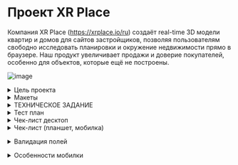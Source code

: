# Проект XR Place

Компания XR Place (https://xrplace.io/ru) создаёт real-time 3D модели квартир и домов для сайтов застройщиков,
позволяя пользователям свободно исследовать планировки и окружение недвижимости прямо в браузере.
Наш продукт увеличивает продажи и доверие покупателей, особенно для объектов, которые ещё не построены.


![image](https://github.com/user-attachments/assets/06d7202b-ca03-4f88-9740-06dd75e46b7c)

<details>
  <summary>Цель проекта</summary>

  Цель проекта — создать сайт, который демонстрирует возможности и преимущества 3D визуализации, 
  направленный на привлечение девелоперов и агентств недвижимости. Дизайн должен быть современным, 
  с акцентом на интерактивность и SEO-оптимизацию. Важно также включить видео и интерактивные 
  демо для полного погружения пользователей.
</details>

<details>
  <summary>Макеты</summary>
  
    
[Figma](https://clck.ru/3EQNom)

![image](https://github.com/user-attachments/assets/c5ee2153-3d43-4654-8259-8a8c5a96f140)

</details>

<details>
  <summary>ТЕХНИЧЕСКОЕ ЗАДАНИЕ</summary>

  # Описание проекта
  
Мы создаём real-time 3D квартиры и дома для сайтов застройщиков - это похоже на web игру, где мы показываем планировку и локацию вокруг будущей недвижимости. 
Это особенно актуально для покупателей из других городов, а также для объектов недвижимости, которые ещё не построены.
Создать сайт, где будет понятно, что за продукт мы делаем, и показать его преимущества. В первую очередь сайт нужен, чтобы направить туда партнеров, 
с кем мы ведем переговоры напрямую. Трафик лить пока не планируем, но это тоже в будущем возможно.
Работающий сайт https://xrplace.io/ 

# Стек 

NextJS: Основной фреймворк для создания интерфейса. 
TypeScript: Статически типизированный язык программирования
SASS (SCSS): Препроцессор CSS для создания модульных, многоразовых стилей, облегчая поддержку и структурирование стилей приложения.
Можно использовать  Tailwind.
 TanStack Query или встроенные механизмы nextjs для отправки запросов.

# Результат

Репозиторий на гитхабе должен содержать:
воспроизводимый код проекта
описание и инструкция по запуску в файле README.md

# Требования к окружению

Node.js (рекомендуется v18.x.x и выше)
npm (рекомендуется v7.x.x и выше)

# Требования к инфраструктуре

Инфраструктура nextjs.
Настроенный линтинг eslint, prettier, editorconfig
Автоформатирование и проверка линтера при коммите с помощью husky
Commitizen для структурированных коммитов

# Организация работы в репозитории:

— ветка main главная, в нее нельзя напрямую коммитить, только через пулл-реквест после проверки наставником
— ветка develop, основная рабочая где собираете код, сюда сливаются через пулл-реквесты выполненные фиксы и фичи, проверяется тимлидами или другими участниками команды на кросс-ревью
— ветки fix/* feat/* chore/* для работы над задачами, соответственно исправления, новые фичи, задачи не связанные с изменением основного кода (сборка, тулсет, документация, тесты и т.д.).



# Функциональные требования 

Сайт во многом визиточный, но точно нужно оставить место под call to action - заполнить форму на демо.
Кроме этого должно быть место под i-frame с нашим виджетом и его видео вариантом (как мне сейчас представляется)

По разделам можно отталкиваться от текущей версии сайта, сейчас у нас так:
Слоган - главное преимущество - видео версия нашего продукта
Ключевые фичи (вид из окна, интерактивность, свобода перемещения)
Сам 3D виджет в работе

Преимущества
Доступность с любого устройства
Форма заявки на демо, чтобы узнать стоимость
Контакты
Подвал
Политика обработки данных и cookies

## Поддержка мультиязычности  

Нужна поддержка переключения языка для контента (в nextjs есть механизмы)

## Анимации и интерактивность

Для анимаций и интерактивности использовать библиотеки GSAP (для скрола и появления) или Three.js для создания вау эффекта, но при этом сильно не перегружать сайт анимациями.

# План работ:

**1 месяц: реализация MVP, можно не полностью реализовать стили и эффекты и опустить второстепенный функционал.** 

## 1-я неделя:

**Задача 1**. Инициализация рабочего пространства
- создать репозиторий
- инициализировать структуру файлов и проект на nextjs
- настроить тесты (jest)
- установить и настроить инструментарий (eslint, prettier, stylelint, husky + lint-staged)
**Задача 2**. Подготовка базового кода (до получения макета, важно именование и расположение, содержание пока не важно)
- определить переменные окружения
- определить базовые константы в коде
- определить SCSS (и если надо CSS) переменные
- разметить структуру под будущий код, выделить фичи если работаем по FSD
  в ui-kit выделить как минимум типографику, формы, кнопки, базовые контейнеры
- в компоненты app, header, footer и layout
- в сервисы базовый API, если планируется работа с localStorage это тоже сюда, нельзя в компонентах напрямую работать с окружением для переиспользуемости кода
- если будем использовать глобальный менеджер состояний, то настраиваем и подключаем его, создаем в структуре требуемые под него файлы.
- 
💡 РЕВЬЮ: проверка базовой структуры проекта, тулсет настроен, сборка работает
  
**2-я и 3-я неделя, задачи выполняются параллельно по мере поступления требуемых вводных:**

**Задача 3**. Начинаем реализацию с UI-kit (уже должны быть вайрфреймы или черновик макета)
- создаем в структуре файлы под требуемые компоненты по макетам
- по мере готовности макета реализуем компоненты ui-kit, тестируем их и сверяемся с дизайнерами по реализации (могут быть правки)
- по готовности нужных компонентов в ui-kit начинаем накидывать компоненты (секции и блоки страниц), компонент начинаем только когда готовы все ui-kit элементы для него (не хардкодим! переиспользуем код)
- по готовности нужных компонент собираем страницы, данные мокаем через сервисы, где вместо запроса к API пока для отладки сразу возвращаем данные (Promise.resolve)
- Совет: Разделяйте отображение и бизнес логику (если проще: в одном компоненте верстка, в другом подключение к данным и обработчики событий, эффектов и т.д

**Задача 4**. Интеграция с сервером (требуется OpenAPI\Swagger контракт с бэкендом)

- начинать интеграцию нужно с авторизации если она есть
- обработку данных для соответствия требования фронтенда лучше проводить на уровне API-клиента, чтобы в компонент данные поступали уже в нужном виде.
- реализуем методы API по мере готовности на бекенде. Проверяем сначала в Postman и потом уже через код нашего API клиента. Можно автоматизировать через jest тестами.
  
💡 РЕВЬЮ: проверка базовой реализации, есть сторибук и в нем как минимум ui-kit, даже если еще нет интеграции, то данные не захардкожены, а вынесены в сервисы

## 4-я неделя:

**Задача 5**. Собираем все вместе
- Настраиваем сборку и деплой на сервер (деплоит бэк, мы даем исходные данные и по возможности создаем Dockerfile в своем репозитории)
- по мере говности API и страниц можно подключать данные к страницам. Подключение данных без глобального менеджера состояний делаем на уровне страницы,
  а с глобальным менеджером на уровне экшенов. Все методы работы с окружением также спускаем через пропсы.
- Финализируем внешний вид и функциональность приложения
- Пишем интеграционные тесты для проверки страниц в сборе (с моками)
- Фиксим ошибки по баг-репортам тестирования
  
💡 РЕВЬЮ: проверка опубликованного на сервере приложения

## 2-й месяц: Доработка, пред-релизная подготовка

**1-я и 2-я неделя:**

**Задача 6**. Доработка всей функциональности
- реализуем в том числе второстепенную функциональность не сделанную в первый месяц
- добиваем все стили и эффекты
- Производим локальный рефакторинг в требуемых компонентах и страницах если есть возможность уменьшить кодовую базу и более эффективно переиспользовать код
- оптимизируем производительность по необходимости, добавляем ленивую загрузку страниц, добавляем кэш на API запросы чтения, оптимизируем assets
- удаляем отладочный код и вывод в консоль (если нужно оставить в критических местах, можно скрыть через console.debug или обернуть в debug и выводить только при установленной в localStorage переменной)
- 
## 3-я и 4-я неделя: 

**Задача 7**. Тестируем, Фиксим, повторяем...

- Фиксим, доделываем
- Заполняем документацию: стэк, команда, инструкция по подготовке и запуску проекта, верхнеуровневая архитектура, ключевые компоненты,
  конфигурация (где лежат наши переменные, константы, как ключить логирование и т.д.), что сделано\что нет, известные проблемы или потенциальные места для рефакторинга и улучшения если известны.
- Тесты нужны хотя бы на уровне снэпшотов, чтобы понимать где что поменялось в случае изменения компонент.
- 
💡 РЕВЬЮ: финальное

# Финальное демо:

1. Собираемся, демонстрируем задеплоенное приложение, показываем работу основного функционала.
2. Объясняем какие решения применили (FSD, глобальный менеджер состояний, настройки тулсета, структура компонент) и почему
3. Рефлексия — что получилось, что не очень, какой опыт вынесли и насколько удалось освоиться с инструментарием и удержаться в рамках заданного процесса.
4. Что можно было бы улучшить, какие советы дали бы себе на старте с уже имеющимся опытом.

   
</details>

<details>
  <summary>Тест план</summary>
  
[Тест план](https://clck.ru/3EMcb9)

# Тест-план для UI/UX, кроссбраузерного и кроссплатформенного тестирования лендинга

## Цели тестирования
1. Проверить корректность отображения всех UI-элементов на разных браузерах (Chrome, Firefox, Safari) и разрешениях (Desktop 1920x1080, Tablet 768x1024, Mobile 360x640).
2. Убедиться в соответствии всех визуальных и интерактивных элементов макету, включая цвет, шрифты, расположение и стилизацию.
3. Проверить удобство использования (UX) на всех устройствах и браузерах, включая взаимодействие с кнопками и полями ввода.
4. Проверить адаптивность интерфейса и удобство взаимодействия с элементами на мобильных устройствах.

## Сценарии тестирования

### 1. Тестирование UI-элементов (вёрстка)
   - **Проверка фона**:
     - Градиент одинаково отображается на всех устройствах и браузерах.
   - **Проверка всех текстовых элементов**:
     - Заголовки, подзаголовки, обычные тексты имеют верный цвет, шрифт, и начертание.
     - Размер и расположение текста остаётся неизменным и адаптивным на всех устройствах.
   - **Проверка всех кнопок и полей ввода**:
     - Кнопки и поля отображаются корректно, соответствуют макету по цвету, размеру, тексту, и выравниванию.
     - На мобильных и планшетах кнопки адаптируются и остаются удобными для нажатия.
     - Проверка текста внутри полей ввода (плейсхолдеры) на правильность цвета и расположения.
   - **Проверка иконок социальных сетей и навигации**:
     - Кнопки для Instagram и LinkedIn имеют корректные иконки, отступы, и стиль (рамка и стрелка).
     - Пункты навигации отображаются в вертикальном порядке, с равномерными отступами, и легко кликабельны.

### 2. Проверка UX (удобства использования)
   - **Проверка кликабельности и доступности кнопок**:
     - Все кнопки и ссылки имеют корректные области нажатия, особенно на мобильных устройствах.
     - Кнопки социальных сетей и навигации легко нажимаются и открываются корректно.
   - **Адаптивность и визуальная иерархия**:
     - Проверка соответствия структуры и иерархии элементов на различных устройствах.
     - Заголовки и основные разделы видимы сразу и не перекрыты другими элементами.
   - **Проверка интерактивных элементов**:
     - При нажатии на кнопки и ссылки присутствует визуальная обратная связь, например, изменение цвета кнопок.
     - Взаимодействие с выпадающими элементами (например, вопросы в блоке FAQ и Преимущества) должно быть удобным на всех устройствах.

## Матрица тестирования

| Тест-кейс                        | Chrome (Desktop) | Firefox (Desktop) | Safari (Desktop) | iPad (Tablet) | Android (Tablet) | iOS (Mobile) | Android (Mobile) |
|----------------------------------|------------------|--------------------|------------------|---------------|------------------|--------------|------------------|
| Градиентный фон                  | ✅               | ✅                 | ✅               | ✅            | ✅               | ✅           | ✅               |
| Тексты и шрифты                  | ✅               | ✅                 | ✅               | ✅            | ✅               | ✅           | ✅               |
| Поля ввода и кнопки              | ✅               | ✅                 | ✅               | ✅            | ✅               | ✅           | ✅               |
| Иконки соцсетей                  | ✅               | ✅                 | ✅               | ✅            | ✅               | ✅           | ✅               |
| Удобство ввода и кликабельность  | ✅               | ✅                 | ✅               | ✅            | ✅               | ✅           | ✅               |
| Иерархия и видимость             | ✅               | ✅                 | ✅               | ✅            | ✅               | ✅           | ✅               |
| Визуальная обратная связь        | ✅               | ✅                 | ✅               | ✅            | ✅               | ✅           | ✅               |

> ✅ - Элемент отображается корректно  
> ❌ - Элемент отображается некорректно

## Критерии завершения тестирования
- Все элементы UI и UX на всех устройствах и браузерах соответствуют требованиям и макету.
- Любые визуальные отклонения исправлены, и элементы адаптированы под разные разрешения.
- UX элементов протестирован на удобство, и все интерактивные элементы работают корректно.

## Тестировщики
**Карлен Арабаджян**  
Telegram: [@Arabadzhyan](https://t.me/Arabadzhyan)

</details>

<details>
  <summary>Чек-лист десктоп</summary>

  [Десктоп](https://clck.ru/3EP3eB)

  # Чек-лист тестирования

| №   | Описание проверки                                                                 | Окружение 1 | Окружение 2 | Окружение 3 |
| --- | ---------------------------------------------------------------------------------- | ----------- | ----------- | ----------- |
| **Общие требования к блоку**                                                          | 1920x1080   | 1920x1080   | 1920x1080   |
| **Верхнее меню "Header" (логотип и навигация)**                                      | Firefox     | Chrome      | Safari      |
| t1  | Логотип расположен в левом верхнем углу и ведёт на главную страницу.              | Passed      | Passed      | Passed      |
| t2  | Цвет верхнего меню сливается с баннером. Цвет градиентный.                        | Passed      | Passed      | Passed      |
| t3  | При скролле фон верхнего меню (Header) черного цвета. Размер 48px/1690px           | Passed      | Passed      | Passed      |
| t4  | При скролле меню закреплено в верхней части экрана.                                | Passed      | Passed      | Passed      |
| t5  | Ссылки в верхнем меню, шрифт: Size 20px / Weight 400 / Color white                  | Passed      | Passed      | Passed      |
| t6  | Ссылки меню выровнены по центру верхней панели. По вертикали.                      | Passed      | Passed      | Passed      |
| t7  | При нажатии ссылки в меню, ведут к нужным секциям, соответствующим их названиям.   | Passed      | Passed      | Passed      |
| t8  | Шрифт текста в меню Size 20px / Weight 400 / Color White                           | Passed      | Passed      | Passed      |
| t9  | Кнопка смены языка выравнивание по правому краю меню                               | Passed      | Passed      | Passed      |
| t10 | Кнопка смены языка с острыми углами, выровнена по правой стороне. Цвет рамки и текста кнопки: "White" | Passed      | Passed      | Passed      |
| t11 | При нажатии на кнопку есть возможность выбрать язык "Ru" или "En"                  | Passed      | Passed      | Passed      |
| t12 | По умолчанию отображается язык "Ru"                                                | Passed      | Passed      | Passed      |
| t13 | После выбора языка "En" все детали отображаются корректно и не наезжают друг на друга | Skipped     | Skipped     | Skipped     |
| **Первый экран (баннер)**                                                           |             |             |             |
| t14 | Фон первого экрана — градиентный с плавным переходом из одного цвета в другой.    | Passed      | Passed      | Passed      |
| t15 | Заголовок "НОВЫЙ УРОВЕНЬ ВИЗУАЛИЗАЦИИ НЕДВИЖИМОСТИ" выровнен по левой стороне баннера. | Passed      | Passed      | Passed      |
| t16 | Шрифт заголовка Size 200px / Weight 700 / Color White                              | Passed      | Passed      | Passed      |
| t17 | Под заголовком текст "Увеличьте продажи, используя передовые 3D-технологии для сайтов строительных компаний". | Passed      | Passed      | Passed      |
| t18 | Шрифт текста : size 32px / Weight 400 / Color White                                | Passed      | Passed      | Passed      |
| t19 | Кнопка "Оставить заявку" расположена под текстом, выровнена по левому краю.       | Passed      | Passed      | Passed      |
| t20 | Кнопка прозрачная, текст на кнопке: size 32px / Weight 400 / Color White           | Passed      | Passed      | Passed      |
| t21 | При наведении на кнопку цвет кнопки получает оттенок white 10% .                   | Passed      | Passed      | Passed      |
| t22 | При нажатии на кнопку цвет кнопки получает оттенок white 20%                       | Passed      | Passed      | Passed      |
| t23 | Нажатие на кнопку "Оставить заявку" переводит на секцию «Обсудим?».               | Passed      | Passed      | Passed      |
| t24 | Справа от Заголовка отображается изображение смартфона с 3D-визуализацией.         | Passed      | Passed      | Passed      |
| t25 | Размер изображения смартфона 390px*799px                                           | Passed      | Passed      | Passed      |
| **Блок с процентами**                                                               |             |             |             |
| t26 | Блок с процентами состоит из трёх отдельных карточек, расположенных в ряд.        | Passed      | Passed      | Passed      |
| t27 | Карточки прозрачные с белой контурной линией, углы острые.                         | Passed      | Passed      | Passed      |
| t28 | Каждая карточка имеет отступы и равномерно распределена по горизонтали.          | Passed      | Passed      | Passed      |
| t29 | Карточка слева содержит текст "15%" - шрифт Size 200px / Weight 700 / Color White  | Passed      | Passed      | Passed      |
| t30 | Ниже на карточке расположен текст "Увеличение количества продаж квартир" шрифт: size 32px / Weight 400 / Color White | Passed      | Passed      | Passed      |
| t31 | Средняя карточка содержит текст "20%"- Size 200px / Weight 700 / Color White       | Failed      | Failed      | Failed      |
| t32 | Ниже на карточке текст "Увеличение количества целевых заявок" шрифт: size 32px / Weight 400 / Color White | Passed      | Passed      | Passed      |
| t33 | Правая карточка — "60%" - Size 200px / Weight 700 / Color White                    | Passed      | Passed      | Passed      |
| t34 | Ниже на карточке текст  "Увеличение проведения времени на сайте" шрифт size 32px / Weight 400 / Color White | Passed      | Passed      | Passed      |
| **Блок "3D-виджет"**                                                                |             |             |             |
| t35 | Заголовок "3D-виджет" расположен над изображениями. Выравнивание по левому краю, шрифт: Size 200px / Weight 700 / Color White | Passed      | Passed      | Passed      |
| t36 | Под заголовком три изображения, выстроенные в один ряд. Изображения расположены равномерно, между ними установлены одинаковые отступы. | Passed      | Passed      | Passed      |
| t37 | При наведении курсора на изображение изображение увеличивается появляется надпись | Passed      | Passed      | Passed      |
| t38 | При увеличении одного изображения два других уменьшаются в размере, сохраняя свое первоначальное расположение. | Passed      | Passed      | Passed      |
| t39 | Надпись первого изображения "Локация вокруг здания с любой стороны"              | Passed      | Passed      | Passed      |
| t40 | Надпись второго изображения "Наглядная планировка и интерьер"                     | Passed      | Passed      | Passed      |
| t41 | Надпись третьего изображения "Геймификация и свобода перемещения"                 | Passed      | Passed      | Passed      |
| t42 | Под изображениями большой "Iframe блок" 3D-моделью размер: Width 1599px / Height 872px | Passed      | Passed      | Passed      |
| t43 | На большом "Iframe блок" отображаются 4 кнопки на "3-D модели"                     | Failed      | Failed      | Failed      |
| t44 | Слева в нижней части горизонтально расположены три кнопки: Круглые, фон белый,иконки черные. | Passed      | Passed      | Passed      |
| t45 | Первая кнопка "Локация вокруг здания с любой стороны" выравнивание по левому краю | Passed      | Passed      | Passed      |
| t46 | Кнопка кликабельна и соответствует описанию. Она отображает локации вокруг здания с любой стороны. | Passed      | Passed      | Passed      |
| t47 | Вторая кнопка "Наглядная планировка и интерьер" выравнивание справа от кнопки "Локация вокруг здания с любой стороны" | Passed      | Passed      | Passed      |
| t48 | Кнопка кликабельна и соответствует описанию. Она отображает наглядную планировку и интерьер. | Passed      | Passed      | Passed      |
| t49 | Третья кнопка «Геймификация и свобода перемещения» выровнена справа от предыдущей кнопки. | Passed      | Passed      | Passed      |
| t50 | Кнопка кликабельна и соответствует описанию. Она позволяет Геймификацию и свободное перемещения по модулю | Passed      | Passed      | Passed      |
| t51 | С правом нижнем углу "Iframe блока" кнопка просмотра во весь экран. | Passed | Passed | Passed |
| t52 | Кнопка контрастная, не имеет формы. | Passed | Passed | Passed |
| t53 | Кнопка кликабельна, и при нажатии блок открывается на весь экран. | Passed | Passed | Passed |
| t54 | При повторном клике возврат просмотра блока на лендинге. | Passed | Passed | Passed |
| t55 | Из полноэкранного режима можно выйти по кнопке ESC. | Passed | Passed | Passed |
## Блок "Примеры работ"

| №   | Описание проверки | Общие требования к блоку | Окружение 1 (Firefox) | Окружение 2 (Chrome) | Окружение 3 (Safari) |
| --- | ----------------- | ------------------------ | --------------------- | -------------------- | -------------------- |
| t56  | Заголовок "Примеры работ" выровнен по левому краю. Шрифт: Size 200px / Weight 700 / Color White. | Passed | Passed | Passed |
| t57  | Справа от заголовка - стрелки прокрутки для перемещения между видеороликами. | Passed | Passed | Passed |
| t58  | Под заголовком расположены три видеоролика с примерами работ выстроенные в один ряд по горизонтали | Passed | Passed | Passed |
| t59  | Название видео ролика сверху видео выравнивание по левому краю | Passed | Passed | Passed |
| t60  | Название первого видеоролика "Дом в стиле минимализм" | Passed | Passed | Passed |
| t61  | Название второго видеоролика "Загородный лофт" | Passed | Passed | Passed |
| t62  | Название третьего видеоролика "Дом у моря" | Passed | Passed | Passed |
| t63  | Между видеороликами равномерные отступы: 40px | Passed | Passed | Passed |
| t64  | В центре каждого видеоролика расположена кнопка воспроизведения | Passed | Passed | Passed |
| t65  | При проигрывании в нижнем крае видеоролика отображается полоса прогресса и панель управления. Полосы работают корректно | Failed | Failed | Failed |

## Блок "Преимущества"

| №   | Описание проверки | Общие требования к блоку | Окружение 1 (Firefox) | Окружение 2 (Chrome) | Окружение 3 (Safari) |
| --- | ----------------- | ------------------------ | --------------------- | -------------------- | -------------------- |
| t66  | Заголовок "Преимущества" расположен над карточками, выровнен по левому краю. Size 200px / Weight 700 / Color White. | Passed | Passed | Passed |
| t67  | Под заголовком размещены четыре карточки преимуществ, выстроенные в два ряда и две колонки. | Passed | Passed | Passed |
| t68  | При наведении курсора карточки переворачиваются, и на обратной стороне отображается подробное описание данного преимущества. | Passed | Skipped | Passed |
| t69  | Первая карточка на лицевой стороне содержит текст "Повышение продаж на стадии строительство" и номер "01" | Passed | Passed | Passed |
| t70  | На обратной стороне текст: "Покупатели увидят полную копию объекта недвижимости, даже если он ещё на стадии строительства или расположен в другой стране, что увеличит конверсию продаж" | Failed | Failed | Failed |
| t71  | Вторая карточка на лицевой стороне содержит текст "Инвестиции в ваш цифровой бренд" и номер "02" | Passed | Passed | Passed |
| t72  | На обратной стороне текст: "Уникальный пользовательский опыт выделит вас среди конкурентов и улучшит ваш инновационный имидж, а интерактивная 3D-модель повысит доверие и вовлеченность клиентов" | Passed | Passed | Passed |
| t73  | Третья карточка на лицевой стороне содержит текст "Экономия на едином пакете визуализации" и номер "03" | Passed | Passed | Passed |
| t74  | На обратной стороне текст: "Единая 3D-модель позволяет нам создавать дополнительные виды 2D и 3D-визуализаций без двойной работы, а виджет легко встраивается в любое место на вашем сайте" | Failed | Failed | Failed |
| t75  | Четвертая карточка на лицевой стороне содержит текст "Доступность с любого устройства" и номер "04" | Passed | Passed | Passed |
| t76  | На обратной стороне текст: "Ваши клиенты смогут легко просматривать 3D-модели на компьютерах, планшетах, смартфонах в VR-очках, что обеспечит доступ к вашему продукту в любое время и из любого места" | Passed | Passed | Passed |
| t77  | На карточках с лицевой стороны шрифт текста : size 40px / Weight 400 / Color White. | Passed | Passed | Passed |
| t78  | В правом верхнем углу карточек есть значок в виде круговой стрелки | Passed | Passed | Passed |
| t79  | На обратной стороне карточки шрифт текста: size 24px / Weight 400 / Color White | Passed | Passed | Passed |
| t80  | Карточки имеют ровномерные отступы между собой. | Passed | Passed | Passed |

## Блок "Этапы работы"

| №   | Описание проверки | Общие требования к блоку | Окружение 1 (Firefox) | Окружение 2 (Chrome) | Окружение 3 (Safari) |
| --- | ----------------- | ------------------------ | --------------------- | -------------------- | -------------------- |
| t81  | Заголовок "Этапы работы" расположен по левой стороне блока. Size 200px / Weight 700 / Color White. | Passed | Passed | Passed |
| t82  | Блок градиентный с плавным переходом из одного цвета в другой. | Passed | Passed | Passed |
| t83  | Под заголовком три этапа работы, каждый из которых содержит номер, заголовок и описание. | Passed | Passed | Passed |
| t84  | Первый этап заголовок "Знакомство" — номер "01", шрифт:size 40px / Weight 400 / Color White. | Passed | Passed | Passed |
| t85  | Под заголовком описание с текстом: "Обсуждаем ваши цели и требования, анализируем аудиторию и архитектурные планы, чтобы лучше понять задачи." шрифт: size 24px / Weight 400 / Color White. | Passed | Passed | Passed |
| t86  | Второй этап заголовок "Старт работ" — номер "02", Size 40px / Weight 400 / Color White. | Passed | Passed | Passed |
| t87  | Под вторым заголовком описание с текстом: "Создаём концепцию 3D-виджета и интерактивный дизайн, согласуем все детали с вами и вносим необходимые правки." шрифт:size 24px / Weight 400 / Color White. | Passed | Passed | Passed |
| t88  | Третий этап "Процесс" — номер "03",шрифт: size 40px / Weight 400 / Color White | Passed | Passed | Passed |
| t89  | Под третьим заголовком описание с текстом: "Разрабатываем 3D-виджет с регулярными обновлениями для вас, проводим тестирование с учётом ваших пожеланий." шрифт:size 24px / Weight 400 / Color White | Passed | Passed | Passed |
| t90  | Блок "Этапы работы" можно двигать влево-вправо | Failed | Passed | Failed |

## Блок "FAQ"

| №   | Описание проверки | Общие требования к блоку | Окружение 1 (Firefox) | Окружение 2 (Chrome) | Окружение 3 (Safari) |
| --- | ----------------- | ------------------------ | --------------------- | -------------------- | -------------------- |
| t91  | Заголовок "FAQ" выровнен по левой стороне. Шрифт: Size 200px / Weight 700 / Color White. | Passed | Passed | Passed |
| t92  | Под заголовком по правой стороне текст: "Здесь вы сможете найти ответы на общие и часто задаваемые вопросы" шрифт: size 24px / Weight 400 / Color White | Failed | Failed | Failed |
| t93  | Блок под текстом содержит шесть карточек с вопросами, расположенных в три столбца по две карточки. | Passed | Passed | Passed |
| t94  | Карточки с вопросами прозрачные с белой контурной линией | Passed | Passed | Passed |
| t95  | Вопросы внутри карточек выравнивание по центру, шрифт: size 24px / Weight 400 / Color White. | Passed | Passed | Passed |
| t96  | По правому углу карточек «диагональная стрелка вниз влево» color white | Passed | Passed | Passed |
| t97  | При клике на карточку ответ отображается под вопросом, текст в ответе шрифт: size 24px / Weight 400 / Color White. | Passed | Passed | Passed |
| t98  | Расположение карточек остаётся двухрядным на больших экранах, с равномерными отступами между ними. | Passed | Passed |
  </details>

  <details>
  <summary>Чек-лист (планшет, мобилка)</summary>

  [Чек-лист (планшет, мобилка)](https://clck.ru/3EP3fu)
    </details>

  <details>
    <summary>Валидация полей</summary>

  [Валидация полей](https://clck.ru/3EPzYt)
    </details>

  <details>
  <summary>Особенности мобилки</summary>
  [Особенности мобилки](https://clck.ru/3EP3n8)
    </details>



  

  
